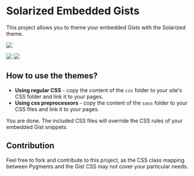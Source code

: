 # Solarized Embedded Gists

This project allows you to theme your embedded Gists with the Solarized theme.

<img src="http://tiborsimon.github.io/images/solarized-gist-demo-image.png" />

<a href="http://tiborsimon.github.io/tools/solarized-theme-for-embedded-gists/" target="_blank"><img src="http://tiborsimon.github.io/images/corresponding-article.png" /></a>   <a href="http://tiborsimon.github.io/tools/solarized-theme-for-embedded-gists#discussion" target="_blank"><img src="http://tiborsimon.github.io/images/join-to-the-discussion.png" /></a>

## How to use the themes?

- __Using regular CSS__ - copy the content of the `css` folder to your site's CSS folder and link it to your pages.
- __Using css preprocessors__ - copy the content of the `sass` folder to your CSS files and link it to your pages.

You are done. The included CSS files will override the CSS rules of your embedded Gist snippets.



## Contribution

Feel free to fork and contribute to this project, as the CSS class mapping between Pygments and the Gist CSS may not cover your particular needs.


